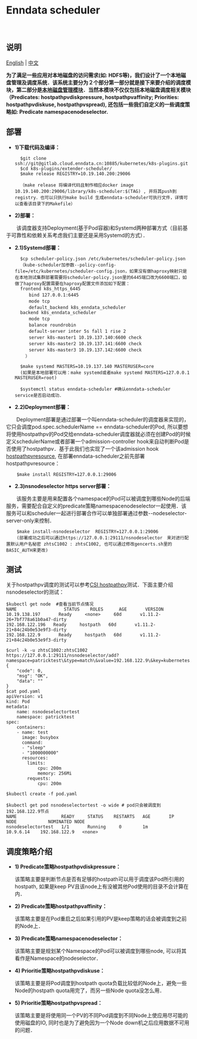 # Enndata scheduler
　
## 说明

[English](README.md) | [中文](README-zh.md)

**为了满足一些应用对本地磁盘的访问需求(如: HDFS等)，我们设计了一个本地磁盘管理及调度系统．该系统主要分为２个部分第一部分就是接下来要介绍的调度模块，第二部分是[本地磁盘管理模块](https://gitlab.cloud.enndata.cn/kubernetes/k8s-plugins/tree/master/csi-plugin/hostpathpv/README-zh.md)．当然本模块不仅仅包括本地磁盘调度相关模块（Predicates: hostpathpvdiskpressure, hostpathpvaffinity; Priorities: hostpathpvdiskuse, hostpathpvspread), 还包括一些我们自定义的一些调度策略如: Predicate namespacenodeselector.**

## 部署
+ **1)下载代码及编译：**

        $git clone ssh://git@gitlab.cloud.enndata.cn:10885/kubernetes/k8s-plugins.git
        $cd k8s-plugins/extender-scheduler/
        $make release REGISTRY=10.19.140.200:29006
    
        （make release 将编译代码且制作相应docker image 10.19.140.200:29006/library/k8s-scheduler:$(TAG) , 并将其push到registry．也可以只执行make build 生成enndata-scheduler可执行文件，详情可以查看该目录下的Makefile）
	  
+ **2)部署：**

　　该调度器支持Deployment(基于Pod容器)和Systemd两种部署方式（目前基于可靠性和依赖关系考虑我们主要还是采用Systemd的方式）．

+ **2.1)Systemd部署：**

	    $cp scheduler-policy.json /etc/kubernetes/scheduler-policy.json 
        （kube-scheduler加参数--policy-config-file=/etc/kubernetes/scheduler-config.json，如果没有做haproxy映射只是在本地测试集群部署需要将scheduler-policy.json里的6445端口改为6600端口，如做了haproxy配置需要在haproxy配置文件添加如下配置：
        frontend k8s_https_6445
        　　bind 127.0.0.1:6445
        　　mode tcp
        　　default_backend k8s_enndata_scheduler
        backend k8s_enndata_scheduler
        　　mode tcp
        　　balance roundrobin
        　　default-server inter 5s fall 1 rise 2
        　　server k8s-master1 10.19.137.140:6600 check
        　　server k8s-master2 10.19.137.141:6600 check
        　　server k8s-master3 10.19.137.142:6600 check
          ）

	    $make systemd MASTERS=10.19.137.140 MASTERUSER=core
        (如果是本地部署可以用：make systemd或者make systemd MASTERS=127.0.0.1 MASTERUSER=root)

	    $systemctl status enndata-scheduler #确认enndata-scheduler service是否启动成功．

+ **2.2)Deployment部署：**

　　Deployment部署是通过部署一个叫enndata-scheduler的调度器来实现的，它只会调度pod.spec.schedulerName == enndata-scheduler的Pod, 所以要想将使用hostpathpv的Pod交给enndata-scheduler调度器就必须在创建Pod的时候定义schedulerName或者部署一个admission-controller hook来自动判断Pod是否使用了hostpathpv．基于此我们也实现了一个该admission hook [hostpathpvresource](https://gitlab.cloud.enndata.cn/kubernetes/k8s-plugins/blob/master/admission-controller/pkg/hostpathpvresource/README-zh.md), 在部署enndata-scheduler之前先部署hostpathpvresource：

	    $make install REGISTRY=127.0.0.1:29006

+ **2.3)nsnodeselector https server部署：**

　　该服务主要是用来配置各个namespace的Pod可以被调度到哪些Node的后端服务，需要配合自定义的predicate策略namespacenodeselector一起使用．该服务可以和scheduler一起进行部署合作可以单独部署通过参数--nodeselector-server-only来控制．

	    $make install-nsnodeselector  REGISTRY=127.0.0.1:29006
        (部署成功之后可以通过https://127.0.0.1:29111/nsnodeselector　来对进行配置默认用户名秘密 zhtsC1002 : zhtsC1002, 也可以通过修改gencerts.sh里的BASIC_AUTH来更改)

## 测试
关于hostpathpv调度的测试可以参考[CSI hostpathpv](https://gitlab.cloud.enndata.cn/kubernetes/k8s-plugins/tree/master/csi-plugin/hostpathpv/README-zh.md)测试．下面主要介绍nsnodeselector的测试：

	$kubectl get node  #查看当前节点情况
    NAME                  STATUS    ROLES      AGE       VERSION
    10.19.138.197       Ready     <none>     60d       v1.11.2-26+7bf778a61b0a47-dirty
    192.168.122.196   Ready     hostpath   60d       v1.11.2-21+84c24b0e53e9f3-dirty
    192.168.122.9       Ready     hostpath   60d       v1.11.2-21+84c24b0e53e9f3-dirty

	$curl -k -u zhtsC1002:zhtsC1002 https://127.0.0.1:29111/nsnodeselector/add?namespace=patricktest\&type=match\&value=192.168.122.9\&key=kubernetes.io/hostname
	{
        "code": 0,
        "msg": "OK",
        "data": ""
    }
	$cat pod.yaml
	apiVersion: v1
    kind: Pod
    metadata:
        name: nsnodeselectortest
        namespace: patricktest
    spec:
        containers:
        - name: test
          image: busybox
          command:
          - "sleep"
          - "1000000000"
          resources:
            limits:
                cpu: 200m
                memory: 256Mi
            requests:
                cpu: 200m

	$kubectl create -f pod.yaml

	$kubectl get pod nsnodeselectortest -o wide # pod只会被调度到192.168.122.9节点
	NAME                 READY     STATUS    RESTARTS   AGE       IP           NODE            NOMINATED NODE
    nsnodeselectortest   1/1       Running     0        1m        10.9.6.14    192.168.122.9   <none>


## 调度策略介绍
+ **1) Predicate策略hostpathpvdiskpressure：**

  该策略主要是判断节点是否有足够的hostpath可以用于调度该Pod所引用的hostpath, 如果是keep PV且该node上有没被其他Pod使用的目录不会计算在内．

+ **2) Predicate策略hostpathpvaffinity：**

  该策略主要是在Pod重启之后如果引用的PV是keep策略的话会被调度到之前的Node上．

+ **3) Predicate策略namespacenodeselector：**

  该策略主要是规划某个Namespace的Pod可以被调度到哪些node, 可以将其看作是Namespace的nodeselector．

+ **4) Prioritie策略hostpathpvdiskuse：**

  该策略主要是将Pod调度到hostpath quota负载比较低的Node上，避免一些Node的hostpath quota用完了，而另一些Node quota没怎么用．

+ **5) Prioritie策略hostpathpvspread：**

  该策略主要是将使用同一个PV的不同Pod调度到不同Node上使应用尽可能的使用磁盘的IO, 同时也是为了避免因为一个Node down机之后应用数据不可用的问题．
　　　